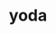 ---
title: "yoda"
layout: cache
categories: [package, develop]
meta: {"compilers": ["gcc@=11.4.0"], "num_specs": 25, "num_specs_by_stack": {"hep": 25, "root": 25}, "oss": ["ubuntu22.04"], "platforms": ["linux"], "stacks": ["hep", "root"], "targets": ["x86_64_v3"], "versions": ["2.0.2"]}
spec_details: [{"compiler": "gcc@=11.4.0", "hash": "234bqgcsgqmaitz7ulyduj75sjcgn6lo", "os": "ubuntu22.04", "platform": "linux", "size": "-", "stacks": ["hep", "root"], "target": "x86_64_v3", "variants": ["build_system=autotools", "+root"], "versions": ["2.0.2"]}, {"compiler": "gcc@=11.4.0", "hash": "2kugg65gtev7mpitwdl6fyjky4aj7mgx", "os": "ubuntu22.04", "platform": "linux", "size": "-", "stacks": ["hep", "root"], "target": "x86_64_v3", "variants": ["build_system=autotools", "+root"], "versions": ["2.0.2"]}, {"compiler": "gcc@=11.4.0", "hash": "2y7mswbvnrqeii4kkhgzjz2wgi7nwsxd", "os": "ubuntu22.04", "platform": "linux", "size": "-", "stacks": ["hep", "root"], "target": "x86_64_v3", "variants": ["build_system=autotools", "~root"], "versions": ["2.0.2"]}, {"compiler": "gcc@=11.4.0", "hash": "67fpzowl6qjac3gyal5b6zjdt4bprlez", "os": "ubuntu22.04", "platform": "linux", "size": "-", "stacks": ["hep", "root"], "target": "x86_64_v3", "variants": ["build_system=autotools", "+root"], "versions": ["2.0.2"]}, {"compiler": "gcc@=11.4.0", "hash": "6o4rii76qaunr7b5te2tbm6uxmapbuie", "os": "ubuntu22.04", "platform": "linux", "size": "-", "stacks": ["hep", "root"], "target": "x86_64_v3", "variants": ["build_system=autotools", "~root"], "versions": ["2.0.2"]}, {"compiler": "gcc@=11.4.0", "hash": "a6zwude7uhoiwzdlfi2ht3kyu6my3ykm", "os": "ubuntu22.04", "platform": "linux", "size": "-", "stacks": ["hep", "root"], "target": "x86_64_v3", "variants": ["build_system=autotools", "+root"], "versions": ["2.0.2"]}, {"compiler": "gcc@=11.4.0", "hash": "aa32zxan7dxluwbaz7ix3lufsgoo5qjd", "os": "ubuntu22.04", "platform": "linux", "size": "-", "stacks": ["hep", "root"], "target": "x86_64_v3", "variants": ["build_system=autotools", "+root"], "versions": ["2.0.2"]}, {"compiler": "gcc@=11.4.0", "hash": "cfyz7cxvzbd7tn3pmcnrzourqktnu7ml", "os": "ubuntu22.04", "platform": "linux", "size": "-", "stacks": ["hep", "root"], "target": "x86_64_v3", "variants": ["build_system=autotools", "~root"], "versions": ["2.0.2"]}, {"compiler": "gcc@=11.4.0", "hash": "dpvvwsjsl25mcdeevushs4s2vosqu2vg", "os": "ubuntu22.04", "platform": "linux", "size": "-", "stacks": ["hep", "root"], "target": "x86_64_v3", "variants": ["build_system=autotools", "+root"], "versions": ["2.0.2"]}, {"compiler": "gcc@=11.4.0", "hash": "fcwwkitmv33nnvt4vpdw2xtsjjaez7hm", "os": "ubuntu22.04", "platform": "linux", "size": "-", "stacks": ["hep", "root"], "target": "x86_64_v3", "variants": ["build_system=autotools", "+root"], "versions": ["2.0.2"]}, {"compiler": "gcc@=11.4.0", "hash": "k35rjndgutvesv73qegwzpnallwxljif", "os": "ubuntu22.04", "platform": "linux", "size": "-", "stacks": ["hep", "root"], "target": "x86_64_v3", "variants": ["build_system=autotools", "+root"], "versions": ["2.0.2"]}, {"compiler": "gcc@=11.4.0", "hash": "kwse467ioafbmwcsm2nc2vofdqfje74t", "os": "ubuntu22.04", "platform": "linux", "size": "-", "stacks": ["hep", "root"], "target": "x86_64_v3", "variants": ["build_system=autotools", "+root"], "versions": ["2.0.2"]}, {"compiler": "gcc@=11.4.0", "hash": "lvtixp4626mj65uonxo5kvmnktqz2ud7", "os": "ubuntu22.04", "platform": "linux", "size": "-", "stacks": ["hep", "root"], "target": "x86_64_v3", "variants": ["build_system=autotools", "+root"], "versions": ["2.0.2"]}, {"compiler": "gcc@=11.4.0", "hash": "m6qnnzm3scsf3tll3vkzq5mokjjp4gty", "os": "ubuntu22.04", "platform": "linux", "size": "-", "stacks": ["hep", "root"], "target": "x86_64_v3", "variants": ["build_system=autotools", "~root"], "versions": ["2.0.2"]}, {"compiler": "gcc@=11.4.0", "hash": "mlipgwvkufwqhxab5xqbb6shhbr5i5ck", "os": "ubuntu22.04", "platform": "linux", "size": "-", "stacks": ["hep", "root"], "target": "x86_64_v3", "variants": ["build_system=autotools", "~root"], "versions": ["2.0.2"]}, {"compiler": "gcc@=11.4.0", "hash": "pjqk4v3hgfnxwdwtd63pi5p4ibbvpjvk", "os": "ubuntu22.04", "platform": "linux", "size": "-", "stacks": ["hep", "root"], "target": "x86_64_v3", "variants": ["build_system=autotools", "+root"], "versions": ["2.0.2"]}, {"compiler": "gcc@=11.4.0", "hash": "q565qxbgicjmgpgub4ahmqi6ls3iir7d", "os": "ubuntu22.04", "platform": "linux", "size": "-", "stacks": ["hep", "root"], "target": "x86_64_v3", "variants": ["build_system=autotools", "+root"], "versions": ["2.0.2"]}, {"compiler": "gcc@=11.4.0", "hash": "r2xqx6cldvwr7kobztkazjtdneil3shn", "os": "ubuntu22.04", "platform": "linux", "size": "-", "stacks": ["hep", "root"], "target": "x86_64_v3", "variants": ["build_system=autotools", "+root"], "versions": ["2.0.2"]}, {"compiler": "gcc@=11.4.0", "hash": "r3chozeirrszf5vvd3m3g5bttvwafkml", "os": "ubuntu22.04", "platform": "linux", "size": "-", "stacks": ["hep", "root"], "target": "x86_64_v3", "variants": ["build_system=autotools", "+root"], "versions": ["2.0.2"]}, {"compiler": "gcc@=11.4.0", "hash": "rjv3x56ywr5q5xlu4pybrwwqbm2ns2vm", "os": "ubuntu22.04", "platform": "linux", "size": "-", "stacks": ["hep", "root"], "target": "x86_64_v3", "variants": ["build_system=autotools", "~root"], "versions": ["2.0.2"]}, {"compiler": "gcc@=11.4.0", "hash": "se6pgfunhzjenfgzyt72gh46qqfbnhmb", "os": "ubuntu22.04", "platform": "linux", "size": "-", "stacks": ["hep", "root"], "target": "x86_64_v3", "variants": ["build_system=autotools", "+root"], "versions": ["2.0.2"]}, {"compiler": "gcc@=11.4.0", "hash": "wavq42wzdnsro5vmd5w57ibk3kka4krp", "os": "ubuntu22.04", "platform": "linux", "size": "-", "stacks": ["hep", "root"], "target": "x86_64_v3", "variants": ["build_system=autotools", "+root"], "versions": ["2.0.2"]}, {"compiler": "gcc@=11.4.0", "hash": "wosxfwyjix7y4ywptuwwxl5sonah2fe5", "os": "ubuntu22.04", "platform": "linux", "size": "-", "stacks": ["hep", "root"], "target": "x86_64_v3", "variants": ["build_system=autotools", "+root"], "versions": ["2.0.2"]}, {"compiler": "gcc@=11.4.0", "hash": "xl23qej5nv7n5la2vpnmsem4yfx3sqji", "os": "ubuntu22.04", "platform": "linux", "size": "-", "stacks": ["hep", "root"], "target": "x86_64_v3", "variants": ["build_system=autotools", "+root"], "versions": ["2.0.2"]}, {"compiler": "gcc@=11.4.0", "hash": "yjsifethvlrtdz4vij6q6a74addoydzg", "os": "ubuntu22.04", "platform": "linux", "size": "-", "stacks": ["hep", "root"], "target": "x86_64_v3", "variants": ["build_system=autotools", "+root"], "versions": ["2.0.2"]}]
---